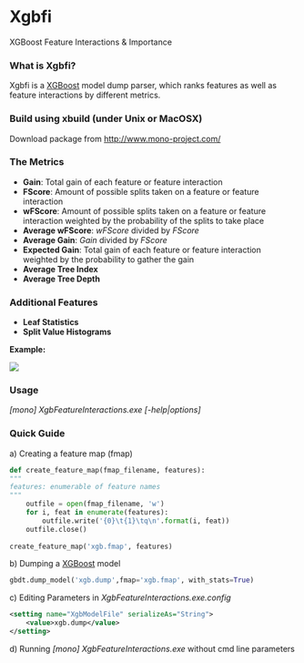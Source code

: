 # Xgbfi
XGBoost Feature Interactions &amp; Importance

### What is Xgbfi?
Xgbfi is a [XGBoost](https://github.com/dmlc/xgboost) model dump parser, which ranks features as well as feature interactions by different metrics. 

### Build using xbuild (under Unix or MacOSX)
Download package from http://www.mono-project.com/

### The Metrics
 * **Gain**: Total gain of each feature or feature interaction
 * **FScore**: Amount of possible splits taken on a feature or feature interaction
 * **wFScore**: Amount of possible splits taken on a feature or feature interaction weighted by the probability of the splits to take place
 * **Average wFScore**: *wFScore* divided by *FScore*
 * **Average Gain**: *Gain* divided by *FScore*
 * **Expected Gain**: Total gain of each feature or feature interaction weighted by the probability to gather the gain
 * **Average Tree Index**
 * **Average Tree Depth**

### Additional Features
 * **Leaf Statistics**
 * **Split Value Histograms**
 
**Example:**

![](https://raw.githubusercontent.com/Far0n/xgbfi/master/doc/ScoresExample_small.png)

### Usage
*[mono] XgbFeatureInteractions.exe [-help|options]*

### Quick Guide
a) Creating a feature map (fmap)
```python
def create_feature_map(fmap_filename, features):
"""
features: enumerable of feature names
"""
    outfile = open(fmap_filename, 'w')
    for i, feat in enumerate(features):
        outfile.write('{0}\t{1}\tq\n'.format(i, feat))
    outfile.close()
    
create_feature_map('xgb.fmap', features) 
```

b) Dumping a [XGBoost](https://github.com/dmlc/xgboost) model 
```python
gbdt.dump_model('xgb.dump',fmap='xgb.fmap', with_stats=True)
```

c) Editing Parameters in *XgbFeatureInteractions.exe.config*
```xml
<setting name="XgbModelFile" serializeAs="String">
    <value>xgb.dump</value>
</setting>
```

d) Running *[mono] XgbFeatureInteractions.exe* without cmd line parameters
